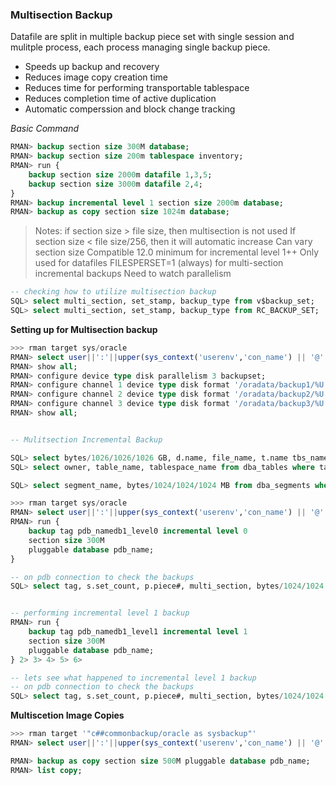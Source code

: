 ### Multisection Backup
Datafile are split in multiple backup piece set with single session and mulitple process, each process managing single backup piece.
- Speeds up backup and recovery
- Reduces image copy creation time
- Reduces time for performing transportable tablespace
- Reduces completion time of active duplication
- Automatic comperssion and block change tracking

*Basic Command*
```SQL
RMAN> backup section size 300M database;
RMAN> backup section size 200m tablespace inventory;
RMAN> run {
    backup section size 2000m datafile 1,3,5;
    backup section size 3000m datafile 2,4;
}
RMAN> backup incremental level 1 section size 2000m database;
RMAN> backup as copy section size 1024m database;

```
> Notes: if section size > file size, then multisection is not used
> If section size < file size/256, then it will automatic increase
> Can vary section size
> Compatible 12.0 minimum for incremental level 1++
> Only used for datafiles
> FILESPERSET=1 (always) for multi-section incremental backups
> Need to watch parallelism

```SQL
-- checking how to utilize multisection backup
SQL> select multi_section, set_stamp, backup_type from v$backup_set;
SQL> select multi_section, set_stamp, backup_type from RC_BACKUP_SET;

```

**Setting up for Multisection backup**

```SQL
>>> rman target sys/oracle
RMAN> select user||':'||upper(sys_context('userenv','con_name') || '@' || sys_context('userenv', 'db_name')) global_name from dual;
RMAN> show all;
RMAN> configure device type disk parallelism 3 backupset;
RMAN> configure channel 1 device type disk format '/oradata/backup1/%U';
RMAN> configure channel 2 device type disk format '/oradata/backup2/%U';
RMAN> configure channel 3 device type disk format '/oradata/backup3/%U';
RMAN> show all;


-- Mulitsection Incremental Backup

SQL> select bytes/1026/1026/1026 GB, d.name, file_name, t.name tbs_name, bigfile from v$datafile d, v$tablespace t where t.name like '%BIG%' and d.TS#=t.TS#;
SQL> select owner, table_name, tablespace_name from dba_tables where tablespace_name like '%BIG%';

SQL> select segment_name, bytes/1024/1024/1024 MB from dba_segments where ownner='BFUSER';

>>> rman target sys/oracle
RMAN> select user||':'||upper(sys_context('userenv','con_name') || '@' || sys_context('userenv', 'db_name')) global_name from dual;
RMAN> run {
    backup tag pdb_namedb1_level0 incremental level 0
    section size 300M
    pluggable database pdb_name;
} 

-- on pdb connection to check the backups
SQL> select tag, s.set_count, p.piece#, multi_section, bytes/1024/1024 MB, p.elapsed_seconds from v$backup_set s, v$backup_piece p where s.set_count = p.set_count order by tag, set_count, piece#, handle 2 3 4;


-- performing incremental level 1 backup
RMAN> run {
    backup tag pdb_namedb1_level1 incremental level 1
    section size 300M
    pluggable database pdb_name;
} 2> 3> 4> 5> 6>

-- lets see what happened to incremental level 1 backup
-- on pdb connection to check the backups
SQL> select tag, s.set_count, p.piece#, multi_section, bytes/1024/1024 MB, p.elapsed_seconds from v$backup_set s, v$backup_piece p where s.set_count = p.set_count order by tag, set_count, piece#, handle 2 3 4;

```

**Multiscetion Image Copies**
```SQL
>>> rman target '"c##commonbackup/oracle as sysbackup"'
RMAN> select user||':'||upper(sys_context('userenv','con_name') || '@' || sys_context('userenv', 'db_name')) global_name from dual;

RMAN> backup as copy section size 500M pluggable database pdb_name;
RMAN> list copy;

```